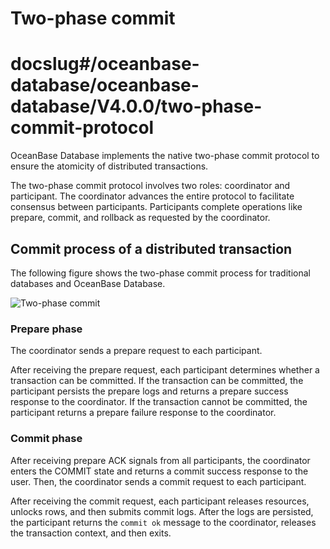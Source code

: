# Two-phase commit
# docslug#/oceanbase-database/oceanbase-database/V4.0.0/two-phase-commit-protocol
OceanBase Database implements the native two-phase commit protocol to ensure the atomicity of distributed transactions.

The two-phase commit protocol involves two roles: coordinator and participant. The coordinator advances the entire protocol to facilitate consensus between participants. Participants complete operations like prepare, commit, and rollback as requested by the coordinator.

## Commit process of a distributed transaction

The following figure shows the two-phase commit process for traditional databases and OceanBase Database.

![Two-phase commit](https://obbusiness-private.oss-cn-shanghai.aliyuncs.com/doc/img/observer-enterprise/V4.2.1/700.reference/100.oceanbase-database-concepts/800.transaction-management/100.transaction/800.distributed-transactions/submission-process.png)

### Prepare phase

The coordinator sends a prepare request to each participant.

After receiving the prepare request, each participant determines whether a transaction can be committed. If the transaction can be committed, the participant persists the prepare logs and returns a prepare success response to the coordinator. If the transaction cannot be committed, the participant returns a prepare failure response to the coordinator.

### Commit phase

After receiving prepare ACK signals from all participants, the coordinator enters the COMMIT state and returns a commit success response to the user. Then, the coordinator sends a commit request to each participant.

After receiving the commit request, each participant releases resources, unlocks rows, and then submits commit logs. After the logs are persisted, the participant returns the `commit ok` message to the coordinator, releases the transaction context, and then exits.
